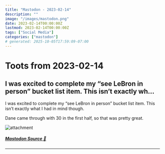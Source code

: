 ```yaml
---
title: "Mastodon - 2023-02-14"
description: ""
image: "/images/mastodon.png"
date: 2023-02-14T00:00:00Z
lastmod: 2023-02-14T00:00:00Z
tags: ["Social Media"]
categories: ["mastodon"]
# generated: 2025-10-05T17:59:09-07:00
---
```


# Toots from 2023-02-14

## I was excited to complete my “see LeBron in person” bucket list item. This isn’t exactly wh...

I was excited to complete my “see LeBron in person” bucket list item. This isn’t exactly what I had in mind though.

Dane came through with 30 in the first half, so that was pretty great.

![attachment](/mastodon/media/d08e771b4d51794e.jpeg)

##### [Mastodon Source 🐘](https://hachyderm.io/@mweagle/109865734504715992)

---

